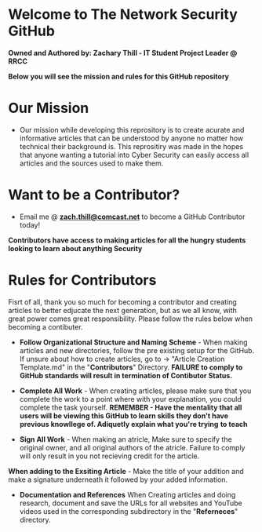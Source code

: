 # Welcome to The Network Security GitHub 
**Owned and Authored by: Zachary Thill - IT Student Project Leader @ RRCC** 

**Below you will see the mission and rules for this GitHub repository** 

# Our Mission 
 - Our mission while developing this reprository is to create acurate and informative articles that can be understood by anyone no matter how technical their background is.
   This reprositiry was made in the hopes that anyone wanting a tutorial into Cyber Security can easily access all articles and the sources used to make them. 
   
# Want to be a Contributor? 
 - Email me @ **zach.thill@comcast.net** to become a GitHub Contributor today! 
 
 **Contributors have access to making articles for all the hungry students looking to learn about anything Security**

# Rules for Contributors  
Fisrt of all, thank you so much for becoming a contributor and creating articles to better edjucate the next generation, but as we all know, with great power comes great 
responsibility. Please follow the rules below when becoming a contibuter.

- **Follow Organizational Structure and Naming Scheme** - When making articles and new directories, follow the pre existing setup for the GitHub. If unsure about how to create
 articles, go to -> "Article Creation Template.md" in the "**Contributors**" Directory. 
 **FAILURE to comply to GitHub standards will result in termination of Contibutor Status.**
 
- **Complete All Work** - When creating articles, please make sure that you complete the work to a point where with your explanation, you could complete the task yourself. 
 **REMEMBER - Have the mentality that all users will be viewing this GitHub to learn skills they don't have previous knowllege of. Adiquetly explain what you're trying**
 **to teach** 

- **Sign All Work** - When making an atricle, Make sure to specify the original owner, and all original authors of the atricle. Failure to comply will only result in you not        recieving credit for the article.

**When adding to the Exsiting Article** - Make the title of your addition and make a signature underneath it followed by your added information. 

 -  **Documentation and References** 
 When Creating articles and doing research, document and save the URLs for all websites and YouTube videos used in the corresponding subdirectory in the "**Referneces**"
 directory.

